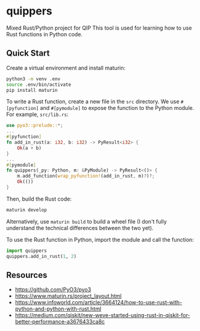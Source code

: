 # quippers
Mixed Rust/Python project for QIP
This tool is used for learning how to use Rust functions in Python code.

## Quick Start
Create a virtual environment and install maturin:
```bash
python3 -m venv .env
source .env/bin/activate
pip install maturin
```

To write a Rust function, create a new file in the `src` directory. We use `#[pyfunction]` and `#[pymodule]` to expose the function to the Python module. For example, `src/lib.rs`:
```rust
use pyo3::prelude::*;
...
#[pyfunction]
fn add_in_rust(a: i32, b: i32) -> PyResult<i32> {
    Ok(a + b)
}
...
#[pymodule]
fn quippers(_py: Python, m: &PyModule) -> PyResult<()> {
    m.add_function(wrap_pyfunction!(add_in_rust, m)?)?;
    Ok(())
}
```

Then, build the Rust code:
```bash
maturin develop
```
Alternatively, use `maturin build` to build a wheel file (I don't fully understand the technical differences between the two yet).

To use the Rust function in Python, import the module and call the function:
```python
import quippers
quippers.add_in_rust(1, 2)
```

## Resources
- https://github.com/PyO3/pyo3
- https://www.maturin.rs/project_layout.html
- https://www.infoworld.com/article/3664124/how-to-use-rust-with-python-and-python-with-rust.html
- https://medium.com/qiskit/new-weve-started-using-rust-in-qiskit-for-better-performance-a3676433ca8c
